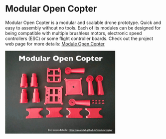 # Modular Open Copter

Modular Open Copter is a modular and scalable drone prototype. Quick and easy to assembly without no tools. Each of its modules can be designed for being compatible with multiple brushless motors, electronic speed controllers (ESC) or some flight controller boards.
Check out the project web page for more details: <a href="https://saandial.github.io/modularcopter">Module Open Copter</a>
<div align="left">
    <img src="modularcopter.gif" alt="Logo" width="70%">
</div>
